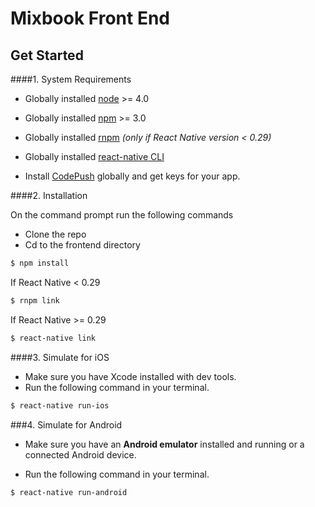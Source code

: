 # Mixbook Front End
## Get Started

####1. System Requirements

* Globally installed [node](https://nodejs.org/en/) >= 4.0

* Globally installed [npm](https://www.npmjs.org/) >= 3.0

* Globally installed [rnpm](https://github.com/rnpm/rnpm) *(only if React Native version < 0.29)*

* Globally installed [react-native CLI](https://facebook.github.io/react-native/docs/getting-started.html)

* Install [CodePush](https://microsoft.github.io/code-push/) globally and get keys for your app.



####2. Installation

On the command prompt run the following commands
* Clone the repo
* Cd to the frontend directory

```sh
$ npm install
```

If React Native < 0.29

```sh
$ rnpm link
```

If React Native >= 0.29

```sh
$ react-native link
```

####3. Simulate for iOS

* Make sure you have Xcode installed with dev tools.
* Run the following command in your terminal.

```sh
$ react-native run-ios
```

###4. Simulate for Android

* Make sure you have an **Android emulator** installed and running or a connected Android device.

* Run the following command in your terminal.

```sh
$ react-native run-android
```

